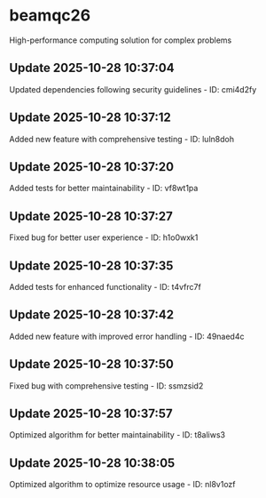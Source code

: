 # beamqc26
High-performance computing solution for complex problems

## Update 2025-10-28 10:37:04
Updated dependencies following security guidelines - ID: cmi4d2fy


## Update 2025-10-28 10:37:12
Added new feature with comprehensive testing - ID: luln8doh


## Update 2025-10-28 10:37:20
Added tests for better maintainability - ID: vf8wt1pa


## Update 2025-10-28 10:37:27
Fixed bug for better user experience - ID: h1o0wxk1


## Update 2025-10-28 10:37:35
Added tests for enhanced functionality - ID: t4vfrc7f


## Update 2025-10-28 10:37:42
Added new feature with improved error handling - ID: 49naed4c


## Update 2025-10-28 10:37:50
Fixed bug with comprehensive testing - ID: ssmzsid2


## Update 2025-10-28 10:37:57
Optimized algorithm for better maintainability - ID: t8aliws3


## Update 2025-10-28 10:38:05
Optimized algorithm to optimize resource usage - ID: nl8v1ozf

